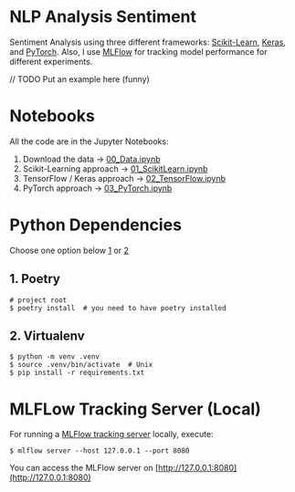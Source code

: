 # NLP Analysis Sentiment

Sentiment Analysis using three different frameworks: [Scikit-Learn](https://scikit-learn.org/), [Keras](https://keras.io/), and [PyTorch](https://pytorch.org/). Also, I use [MLFlow](https://mlflow.org/) for tracking model performance for different experiments.

// TODO Put an example here (funny)

# Notebooks

All the code are in the Jupyter Notebooks:

1. Download the data &rarr; [00_Data.ipynb](./00_Data.ipynb)
2. Scikit-Learning approach &rarr; [01_ScikitLearn.ipynb](./01_ScikitLearn.ipynb)
3. TensorFlow / Keras approach &rarr; [02_TensorFlow.ipynb](./02_TensorFlow.ipynb)
4. PyTorch approach &rarr; [03_PyTorch.ipynb](./03_PyTorch.ipynb)

# Python Dependencies

Choose one option below [1](#1-poetry) or [2](#2-virtualenv)

## 1. Poetry

```console
# project root
$ poetry install  # you need to have poetry installed
```

## 2. Virtualenv

```console
$ python -m venv .venv
$ source .venv/bin/activate  # Unix
$ pip install -r requirements.txt
```

# MLFLow Tracking Server (Local)

For running a [MLFlow tracking server](https://mlflow.org/docs/latest/tracking.html) locally, execute:

```console
$ mlflow server --host 127.0.0.1 --port 8080
```

You can access the MLFlow server on [http://127.0.0.1:8080](http://127.0.0.1:8080)
